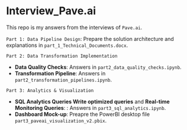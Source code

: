 # Interview_Pave.ai

This repo is my answers from the interviews of `Pave.ai`.

`Part 1: Data Pipeline Design`: Prepare the solution architecture and explanations in `part_1_Technical_Documents.docx`.


`Part 2: Data Transformation Implementation` 
- **Data Quality Checks**: Answers in `part2_data_quality_checks.ipynb`.
- **Transformation Pipeline**: Answers in `part2_transformation_pipelines.ipynb`.


`Part 3: Analytics & Visualization` 
- **SQL Analytics Queries Write optimized queries** and **Real-time Monitoring Queries**: : Answers in `part3_sql_analytics.ipynb`.
- **Dashboard Mock-up**: Preapre the PowerBI desktop file `part3_paveai_visualization_v2.pbix`. 